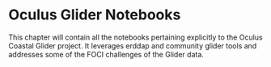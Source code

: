 # Oculus Glider Notebooks

This chapter will contain all the notebooks pertaining explicitly to the Oculus Coastal Glider project.  It leverages erddap and community glider tools and addresses some of the FOCI challenges of the Glider data.